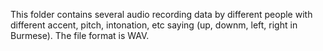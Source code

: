 This folder contains several audio recording data by different people with different accent, pitch, intonation, etc saying (up, downm, left, right in Burmese). The file format is WAV.
